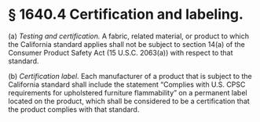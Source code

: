 # § 1640.4   Certification and labeling.

(a) *Testing and certification.* A fabric, related material, or product to which the California standard applies shall not be subject to section 14(a) of the Consumer Product Safety Act (15 U.S.C. 2063(a)) with respect to that standard.


(b) *Certification label.* Each manufacturer of a product that is subject to the California standard shall include the statement “Complies with U.S. CPSC requirements for upholstered furniture flammability” on a permanent label located on the product, which shall be considered to be a certification that the product complies with that standard.






